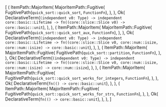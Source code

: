 [
    (
        ItemPath::MajorItem(
            MajorItemPath::Fugitive(
                FugitivePath(`quick_sort::quick_sort`, `FunctionFn`),
            ),
        ),
        Ok(
            DeclarativeTerm(`(independent v0: Type) -> independent core::basic::Lifetime -> fn((core::slice::Slice v0) -> core::basic::unit`),
        ),
    ),
    (
        ItemPath::MajorItem(
            MajorItemPath::Fugitive(
                FugitivePath(`quick_sort::quick_sort_aux`, `FunctionFn`),
            ),
        ),
        Ok(
            DeclarativeTerm(`(independent v0: Type) -> independent core::basic::Lifetime -> fn((core::slice::Slice v0, core::num::isize, core::num::isize) -> core::basic::unit`),
        ),
    ),
    (
        ItemPath::MajorItem(
            MajorItemPath::Fugitive(
                FugitivePath(`quick_sort::partition`, `FunctionFn`),
            ),
        ),
        Ok(
            DeclarativeTerm(`(independent v0: Type) -> independent core::basic::Lifetime -> fn((core::slice::Slice v0, core::num::isize, core::num::isize) -> core::num::isize`),
        ),
    ),
    (
        ItemPath::MajorItem(
            MajorItemPath::Fugitive(
                FugitivePath(`quick_sort::quick_sort_works_for_integers`, `FunctionFn`),
            ),
        ),
        Ok(
            DeclarativeTerm(`fn(() -> core::basic::unit`),
        ),
    ),
    (
        ItemPath::MajorItem(
            MajorItemPath::Fugitive(
                FugitivePath(`quick_sort::quick_sort_works_for_strs`, `FunctionFn`),
            ),
        ),
        Ok(
            DeclarativeTerm(`fn(() -> core::basic::unit`),
        ),
    ),
]